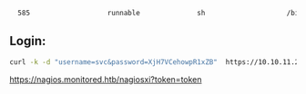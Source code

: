 ```bash
  585                   runnable              sh                    /bin/sh               -c sleep 30; sudo -u svc /bin/bash -c /opt/scripts/check_host.sh svc XjH7VCehowpR1xZB
```

## Login:
```bash
curl -k -d "username=svc&password=XjH7VCehowpR1xZB"  https://10.10.11.248/nagiosxi/api/v1/authenticate
```

https://nagios.monitored.htb/nagiosxi?token=token


